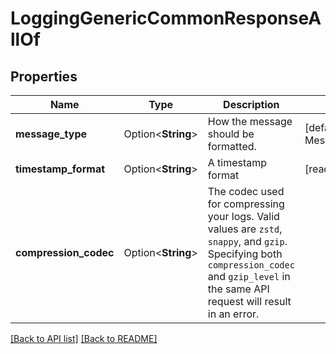 # LoggingGenericCommonResponseAllOf

## Properties

Name | Type | Description | Notes
------------ | ------------- | ------------- | -------------
**message_type** | Option<**String**> | How the message should be formatted. | [default to MessageType_Classic]
**timestamp_format** | Option<**String**> | A timestamp format | [readonly]
**compression_codec** | Option<**String**> | The codec used for compressing your logs. Valid values are `zstd`, `snappy`, and `gzip`. Specifying both `compression_codec` and `gzip_level` in the same API request will result in an error. | 

[[Back to API list]](../README.md#documentation-for-api-endpoints) [[Back to README]](../README.md)


